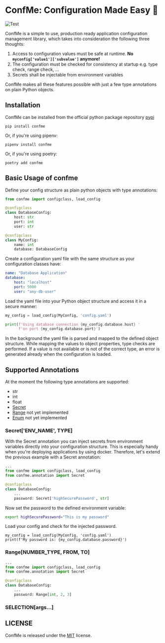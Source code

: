 # ConfMe: Configuration Made Easy 💖
![Test](https://github.com/iwanbolzern/ConfMe/workflows/Test/badge.svg?branch=master)

ConfMe is a simple to use, production ready application configuration management library, which takes into consideration the following three thoughts:
1. Access to configuration values must be safe at runtime. **No ```myconfig['value1']['subvalue']``` anymore!**
2. The configuration must be checked for consistency at startup e.g. type check, range check, ...
3. Secrets shall be injectable from environment variables

ConfMe makes all these features possible with just a few type annotations on plain Python objects.

## Installation
ConfMe can be installed from the official python package repository [pypi](https://pypi.org/project/confme/)
```
pip install confme
```
Or, if you're using pipenv:
```
pipenv install confme
```
Or, if you're using poetry:
```
poetry add confme
```

## Basic Usage of confme
Define your config structure as plain python objects with type annotations:
```python
from confme import configclass, load_config

@configclass
class DatabaseConfig:
    host: str
    port: int
    user: str

@configclass
class MyConfig:
    name: int
    database: DatabaseConfig
```
Create a configuration yaml file with the same structure as your configuration classes have:
```yaml
name: "Database Application"
database:
    host: "localhost"
    port: 5000
    user: "any-db-user"
```
Load the yaml file into your Python object structure and access it in a secure manner:
```python
my_config = load_config(MyConfig, 'config.yaml')

print(f'Using database connection {my_config.database.host} '
      f'on port {my_config.database.port}')
```
In the background the yaml file is parsed and mapped to the defined object structure. While mapping the values to object properties, type checks are performed. If a value is not available or is not of the correct type, an error is generated already when the configuration is loaded.

## Supported Annotations
At the moment the following type annotations are supported:
- str
- int
- float
- [Secret](#Secret)
- [Range](#Range) not yet implemented
- [Enum](#Enum) not yet implemented

### Secret['ENV_NAME', TYPE]
With the Secret annotation you can inject secrets from environment variables directly into your configuration structure. This is especially handy when you're deploying applications by using docker. Therefore, let's extend the previous example with a Secret annotation:
```python
...
from confme import configclass, load_config
from confme.annotation import Secret

@configclass
class DatabaseConfig:
    ...
    password: Secret['highSecurePassword', str]
```
Now set the password to the defined environment variable:
```bash
export highSecurePassword="This is my password"
```
Load your config and check for the injected password.
```
my_config = load_config(MyConfig, 'config.yaml')
print(f'My password is: {my_config.database.password}')
```

### Range[NUMBER_TYPE, FROM, TO]
```python
...
from confme import configclass, load_config
from confme.annotation import Secret

@configclass
class DatabaseConfig:
    ...
    password: Range[int, 2, 3]
```

### SELECTION[args...]



## LICENSE
ConfMe is released under the [MIT](LICENSE) license.
